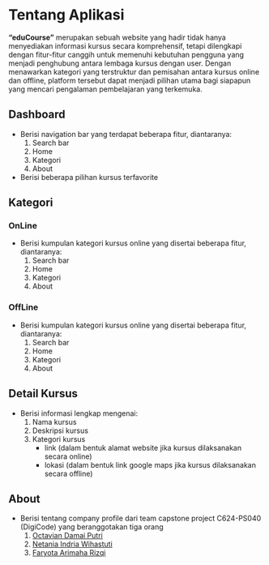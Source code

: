 # Tentang Aplikasi
**“eduCourse”** merupakan sebuah website yang hadir tidak hanya menyediakan informasi kursus secara komprehensif, tetapi dilengkapi dengan fitur-fitur canggih untuk memenuhi kebutuhan pengguna yang menjadi penghubung antara lembaga kursus dengan user. Dengan menawarkan kategori yang terstruktur dan pemisahan antara kursus online dan offline, platform tersebut dapat menjadi pilihan utama bagi siapapun yang mencari pengalaman pembelajaran yang terkemuka. 

## Dashboard
- Berisi navigation bar yang terdapat beberapa fitur, diantaranya:
    1. Search bar
    2. Home
    3. Kategori
    4. About
- Berisi beberapa pilihan kursus terfavorite
## Kategori
### OnLine
- Berisi kumpulan kategori kursus online yang disertai beberapa fitur, diantaranya:
    1. Search bar
    2. Home
    3. Kategori
    4. About
### OffLine
- Berisi kumpulan kategori kursus online yang disertai beberapa fitur, diantaranya:
    1. Search bar
    2. Home
    3. Kategori
    4. About
## Detail Kursus
- Berisi informasi lengkap mengenai:
  1. Nama kursus
  2. Deskripsi kursus
  3. Kategori kursus
      - link (dalam bentuk alamat website jika kursus dilaksanakan secara online)
      - lokasi (dalam bentuk link google maps jika kursus dilaksanakan secara offline)
## About
- Berisi tentang company profile dari team capstone project C624-PS040 (DigiCode) yang beranggotakan tiga orang
  1. <a href="https://linkedin.com/in/octaviadamai">Octavian Damai Putri</a>
  2. <a href="https://linkedin.com/in/netania-indria-wihastuti-85999b287">Netania Indria Wihastuti</a>
  3. <a href="https://linkedin.com/in/faryotaa">Faryota Arimaha Rizqi</a>
